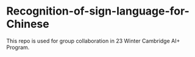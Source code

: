 # Recognition-of-sign-language-for-Chinese
This repo is used for group collaboration in 23 Winter Cambridge AI+ Program.
